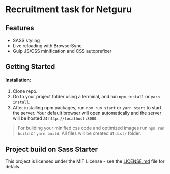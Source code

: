 #  Recruitment task for Netguru

## Features

* SASS styling
* Live reloading with BrowserSync 
* Gulp JS/CSS minification and CSS autoprefixer

## Getting Started

#### Installation:

1. Clone repo.
2. Go to your project folder using a terminal, and run `npm install` or `yarn install`.
3. After installing npm packages, run `npm run start` or `yarn start` to start the server. Your default browser will open automatically and the server will be hosted at `http://localhost:8080`.

> For building your minified css code and optimized images run `npm run build` or `yarn build`. All files will be created at `dist/` folder.

## Project build on Sass Starter 

This project is licensed under the MIT License - see the [LICENSE.md](https://github.com/sshikhrakar/Sass-Starter/blob/master/LICENSE) file for details.

